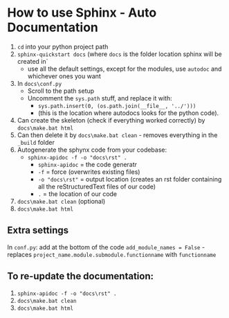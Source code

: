 # How to use Sphinx - Auto Documentation


1) `cd` into your python project path
2) `sphinx-quickstart docs` (where `docs` is the folder location sphinx will be created in`
     - use all the default settings, except for the modules, use `autodoc` and whichever ones you want
3) In `docs\conf.py` 
    - Scroll to the path setup
    - Uncomment the `sys.path` stuff, and replace it with:
        - `sys.path.insert(0, (os.path.join(__file__, '../')))`  
        - (this is the location where autodocs looks for the python code).
4) Can create the skeleton (check if everything worked correctly) by `docs\make.bat html` 
5) Can then delete it by `docs\make.bat clean` - removes everything in the `_build` folder
6) Autogenerate the sphynx code from your codebase:
    - `sphinx-apidoc -f -o "docs\rst" .`
        - `sphinx-apidoc` = the code generatr
        - `-f` = force (overwrites existing files)
        - `-o "docs\rst"` = output location (creates an rst folder containing all the reStructuredText files of our code)
        - `.` = the location of our code
7) `docs\make.bat clean` (optional)
8) `docs\make.bat html`

## Extra settings
In `conf.py`:
add at the bottom of the code `add_module_names = False` - replaces `project_name.module.submodule.functionname` with `functionname`

## To re-update the documentation:

1) `sphinx-apidoc -f -o "docs\rst" .`
2) `docs\make.bat clean`
3) `docs\make.bat html`
